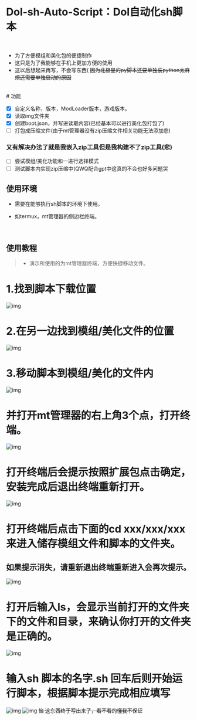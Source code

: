 # Dol-sh-Auto-Script：Dol自动化sh脚本

<br>

   - 为了方便模组和美化包的便捷制作
   - 这只是为了我能够在手机上更加方便的使用
   - 这以后想起来再写，不会写东西(
   ~~因为北极星的py脚本还要单独装python太麻烦还需要单独启动的原因~~

<br>
# 功能

 - [x] 自定义名称，版本，ModLoader版本，游戏版本。
 - [x] 读取img文件夹
 - [x] 创建boot.json，并写进读取内容(已经基本可以进行美化包打包了)
 - [ ] 打包成压缩文件(由于mt管理器没有zip压缩文件相关功能无法添加悲)
### 又有解决办法了就是我嵌入zip工具但是我构建不了zip工具(悲)
 - [ ] 尝试模组/美化功能和一进行选择模式
 - [ ] 测试脚本内实现zip压缩中(QWQ配合gpt中这真的不会也好多问题哭

## 使用环境
  - 需要在能够执行sh脚本的环境下使用。
    
  - 如termux，mt管理器的侧边栏终端。

<br>

## 使用教程

>* 演示所使用的为mt管理器终端，方便快捷移动文件。

# 1.找到脚本下载位置
![img](https://github.com/hotianbexuanto/Dol-sh-Auto-Script/blob/90443e783f839b3e7c1e7fd230a8c5b4b85ba483/picture/1.jpg)
# 2.在另一边找到模组/美化文件的位置
![img](https://github.com/hotianbexuanto/Dol-sh-Auto-Script/blob/90443e783f839b3e7c1e7fd230a8c5b4b85ba483/picture/2.jpg)
# 3.移动脚本到模组/美化的文件内
![img](https://github.com/hotianbexuanto/Dol-sh-Auto-Script/blob/90443e783f839b3e7c1e7fd230a8c5b4b85ba483/picture/3.jpg)
# 并打开mt管理器的右上角3个点，打开终端。
![img](https://github.com/hotianbexuanto/Dol-sh-Auto-Script/blob/90443e783f839b3e7c1e7fd230a8c5b4b85ba483/picture/4.jpg)
# 打开终端后会提示按照扩展包点击确定，安装完成后退出终端重新打开。
![img](https://github.com/hotianbexuanto/Dol-sh-Auto-Script/blob/90443e783f839b3e7c1e7fd230a8c5b4b85ba483/picture/5.jpg)
# 打开终端后点击下面的cd xxx/xxx/xxx来进入储存模组文件和脚本的文件夹。
## 如果提示消失，请重新退出终端重新进入会再次提示。
![img](https://github.com/hotianbexuanto/Dol-sh-Auto-Script/blob/90443e783f839b3e7c1e7fd230a8c5b4b85ba483/picture/6.jpg)
# 打开后输入ls，会显示当前打开的文件夹下的文件和目录，来确认你打开的文件夹是正确的。
![img](https://github.com/hotianbexuanto/Dol-sh-Auto-Script/blob/90443e783f839b3e7c1e7fd230a8c5b4b85ba483/picture/7.jpg)
# 输入sh 脚本的名字.sh 回车后则开始运行脚本，根据脚本提示完成相应填写
![img](https://github.com/hotianbexuanto/Dol-sh-Auto-Script/blob/90443e783f839b3e7c1e7fd230a8c5b4b85ba483/picture/8.jpg)
![img](https://github.com/hotianbexuanto/Dol-sh-Auto-Script/blob/90443e783f839b3e7c1e7fd230a8c5b4b85ba483/picture/9.jpg)
~~恼 这东西终于写出来了，看不看的懂我不保证~~
